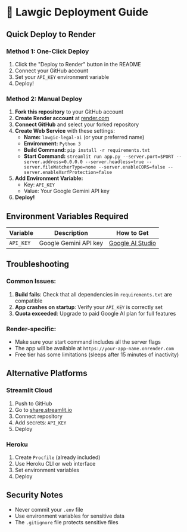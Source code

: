 # 🚀 Lawgic Deployment Guide

## Quick Deploy to Render

### Method 1: One-Click Deploy

1. Click the "Deploy to Render" button in the README
2. Connect your GitHub account
3. Set your `API_KEY` environment variable
4. Deploy!

### Method 2: Manual Deploy

1. **Fork this repository** to your GitHub account
2. **Create Render account** at [render.com](https://render.com)
3. **Connect GitHub** and select your forked repository
4. **Create Web Service** with these settings:
   - **Name:** `lawgic-legal-ai` (or your preferred name)
   - **Environment:** `Python 3`
   - **Build Command:** `pip install -r requirements.txt`
   - **Start Command:** `streamlit run app.py --server.port=$PORT --server.address=0.0.0.0 --server.headless=true --server.fileWatcherType=none --server.enableCORS=false --server.enableXsrfProtection=false`
5. **Add Environment Variable:**
   - Key: `API_KEY`
   - Value: Your Google Gemini API key
6. **Deploy!**

## Environment Variables Required

| Variable  | Description           | How to Get                                       |
| --------- | --------------------- | ------------------------------------------------ |
| `API_KEY` | Google Gemini API key | [Google AI Studio](https://aistudio.google.com/) |

## Troubleshooting

### Common Issues:

1. **Build fails**: Check that all dependencies in `requirements.txt` are compatible
2. **App crashes on startup**: Verify your `API_KEY` is correctly set
3. **Quota exceeded**: Upgrade to paid Google AI plan for full features

### Render-specific:

- Make sure your start command includes all the server flags
- The app will be available at `https://your-app-name.onrender.com`
- Free tier has some limitations (sleeps after 15 minutes of inactivity)

## Alternative Platforms

### Streamlit Cloud

1. Push to GitHub
2. Go to [share.streamlit.io](https://share.streamlit.io)
3. Connect repository
4. Add secrets: `API_KEY`
5. Deploy

### Heroku

1. Create `Procfile` (already included)
2. Use Heroku CLI or web interface
3. Set environment variables
4. Deploy

## Security Notes

- Never commit your `.env` file
- Use environment variables for sensitive data
- The `.gitignore` file protects sensitive files
